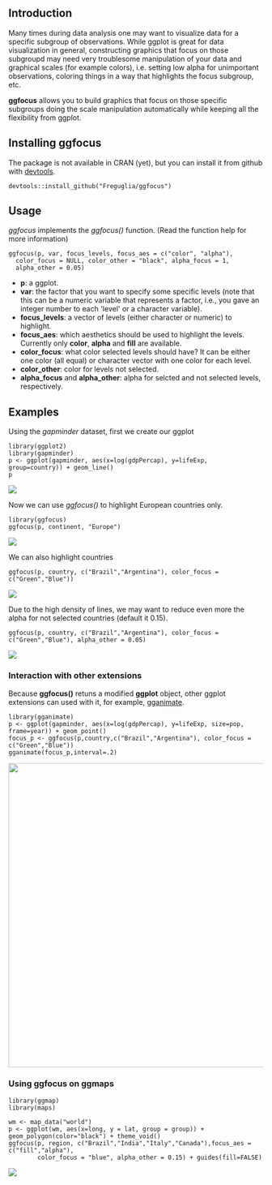 Introduction
------------

Many times during data analysis one may want to visualize data for a
specific subgroup of observations. While ggplot is great for data
visualization in general, constructing graphics that focus on those
subgroupd may need very troublesome manipulation of your data and
graphical scales (for example colors), i.e. setting low alpha for
unimportant observations, coloring things in a way that highlights the
focus subgroup, etc.

**ggfocus** allows you to build graphics that focus on those specific
subgroups doing the scale manipulation automatically while keeping all
the flexibility from ggplot.

Installing ggfocus
------------------

The package is not available in CRAN (yet), but you can install it from
github with [devtools](https://github.com/hadley/devtools).

    devtools::install_github("Freguglia/ggfocus")

Usage
-----

*ggfocus* implements the *ggfocus()* function. (Read the function help
for more information)

    ggfocus(p, var, focus_levels, focus_aes = c("color", "alpha"),
      color_focus = NULL, color_other = "black", alpha_focus = 1,
      alpha_other = 0.05)

-   **p**: a ggplot.
-   **var**: the factor that you want to specify some specific levels
    (note that this can be a numeric variable that represents a factor,
    i.e., you gave an integer number to each 'level' or a character
    variable).
-   **focus\_levels**: a vector of levels (either character or numeric)
    to highlight.
-   **focus\_aes**: which aesthetics should be used to highlight the
    levels. Currently only **color**, **alpha** and **fill** are
    available.
-   **color\_focus**: what color selected levels should have? It can be
    either one color (all equal) or character vector with one color for
    each level.
-   **color\_other**: color for levels not selected.
-   **alpha\_focus** and **alpha\_other**: alpha for selcted and not
    selected levels, respectively.

Examples
--------

Using the *gapminder* dataset, first we create our ggplot

    library(ggplot2)
    library(gapminder)
    p <- ggplot(gapminder, aes(x=log(gdpPercap), y=lifeExp, group=country)) + geom_line()
    p

![](README_files/figure-markdown_strict/ex1_create-1.png)

Now we can use *ggfocus()* to highlight European countries only.

    library(ggfocus)
    ggfocus(p, continent, "Europe")

![](README_files/figure-markdown_strict/unnamed-chunk-1-1.png)

We can also highlight countries

    ggfocus(p, country, c("Brazil","Argentina"), color_focus = c("Green","Blue"))

![](README_files/figure-markdown_strict/unnamed-chunk-2-1.png)

Due to the high density of lines, we may want to reduce even more the
alpha for not selected countries (default it 0.15).

    ggfocus(p, country, c("Brazil","Argentina"), color_focus = c("Green","Blue"), alpha_other = 0.05)

![](README_files/figure-markdown_strict/unnamed-chunk-3-1.png)

### Interaction with other extensions

Because **ggfocus()** retuns a modified **ggplot** object, other ggplot
extensions can used with it, for example,
[gganimate](https://github.com/dgrtwo/gganimate).

    library(gganimate)
    p <- ggplot(gapminder, aes(x=log(gdpPercap), y=lifeExp, size=pop, frame=year)) + geom_point()
    focus_p <- ggfocus(p,country,c("Brazil","Argentina"), color_focus = c("Green","Blue"))
    gganimate(focus_p,interval=.2)

<img src="focus_gapminder.gif" width="600px" />

### Using ggfocus on ggmaps

    library(ggmap)
    library(maps)

    wm <- map_data("world")
    p <- ggplot(wm, aes(x=long, y = lat, group = group)) + geom_polygon(color="black") + theme_void()
    ggfocus(p, region, c("Brazil","India","Italy","Canada"),focus_aes = c("fill","alpha"),
            color_focus = "blue", alpha_other = 0.15) + guides(fill=FALSE)

![](README_files/figure-markdown_strict/unnamed-chunk-6-1.png)
